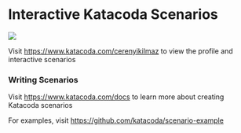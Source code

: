 # Interactive Katacoda Scenarios

[![](http://shields.katacoda.com/katacoda/cerenyikilmaz/count.svg)](https://www.katacoda.com/cerenyikilmaz "Get your profile on Katacoda.com")

Visit https://www.katacoda.com/cerenyikilmaz to view the profile and interactive scenarios

### Writing Scenarios
Visit https://www.katacoda.com/docs to learn more about creating Katacoda scenarios

For examples, visit https://github.com/katacoda/scenario-example
